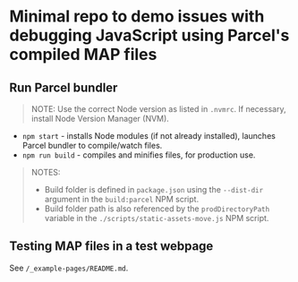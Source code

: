 # Minimal repo to demo issues with debugging JavaScript using Parcel's compiled MAP files

## Run Parcel bundler
> NOTE: Use the correct Node version as listed in `.nvmrc`. If necessary, install Node Version Manager (NVM).

- `npm start` - installs Node modules (if not already installed), launches Parcel bundler to compile/watch files.
- `npm run build` - compiles and minifies files, for production use.

> NOTES:
> - Build folder is defined in `package.json` using the `--dist-dir` argument in the `build:parcel` NPM script.
> - Build folder path is also referenced by the `prodDirectoryPath` variable in the `./scripts/static-assets-move.js` NPM script.


## Testing MAP files in a test webpage
See `/_example-pages/README.md`.
